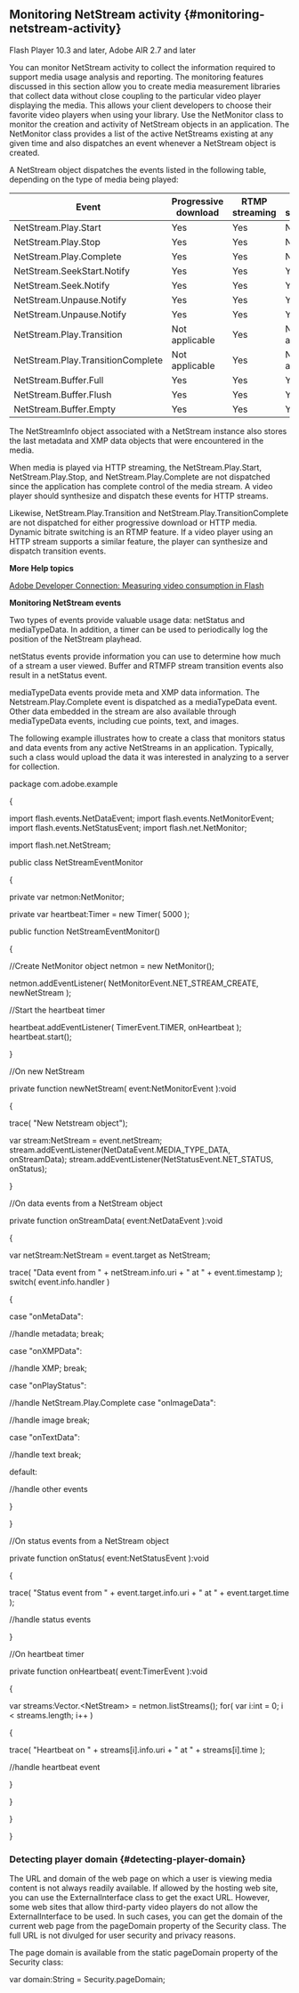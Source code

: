 ## Monitoring NetStream activity {#monitoring-netstream-activity}

Flash Player 10.3 and later, Adobe AIR 2.7 and later

You can monitor NetStream activity to collect the information required to support media usage analysis and reporting. The monitoring features discussed in this section allow you to create media measurement libraries that collect data without close coupling to the particular video player displaying the media. This allows your client developers to choose their favorite video players when using your library. Use the NetMonitor class to monitor the creation and activity of NetStream objects in an application. The NetMonitor class provides a list of the active NetStreams existing at any given time and also dispatches an event whenever a NetStream object is created.

A NetStream object dispatches the events listed in the following table, depending on the type of media being played:

| **Event** | **Progressive download** | **RTMP streaming** | **HTTP streaming** |
| --- | --- | --- | --- |
| NetStream.Play.Start | Yes | Yes | No |
| NetStream.Play.Stop | Yes | Yes | No |
| NetStream.Play.Complete | Yes | Yes | No |
| NetStream.SeekStart.Notify | Yes | Yes | Yes |
| NetStream.Seek.Notify | Yes | Yes | Yes |
| NetStream.Unpause.Notify | Yes | Yes | Yes |
| NetStream.Unpause.Notify | Yes | Yes | Yes |
| NetStream.Play.Transition | Not applicable | Yes | Not applicable |
| NetStream.Play.TransitionComplete | Not applicable | Yes | Not applicable |
| NetStream.Buffer.Full | Yes | Yes | Yes |
| NetStream.Buffer.Flush | Yes | Yes | Yes |
| NetStream.Buffer.Empty | Yes | Yes | Yes |

The NetStreamInfo object associated with a NetStream instance also stores the last metadata and XMP data objects that were encountered in the media.

When media is played via HTTP streaming, the NetStream.Play.Start, NetStream.Play.Stop, and NetStream.Play.Complete are not dispatched since the application has complete control of the media stream. A video player should synthesize and dispatch these events for HTTP streams.

Likewise, NetStream.Play.Transition and NetStream.Play.TransitionComplete are not dispatched for either progressive download or HTTP media. Dynamic bitrate switching is an RTMP feature. If a video player using an HTTP stream supports a similar feature, the player can synthesize and dispatch transition events.

**More Help topics**

[Adobe Developer Connection: Measuring video consumption in Flash](http://www.adobe.com/devnet/video/articles/media-measurement-flash.html)

**Monitoring NetStream events**

Two types of events provide valuable usage data: netStatus and mediaTypeData. In addition, a timer can be used to periodically log the position of the NetStream playhead.

netStatus events provide information you can use to determine how much of a stream a user viewed. Buffer and RTMFP stream transition events also result in a netStatus event.

mediaTypeData events provide meta and XMP data information. The Netstream.Play.Complete event is dispatched as a mediaTypeData event. Other data embedded in the stream are also available through mediaTypeData events, including cue points, text, and images.

The following example illustrates how to create a class that monitors status and data events from any active NetStreams in an application. Typically, such a class would upload the data it was interested in analyzing to a server for collection.

package com.adobe.example

{

import flash.events.NetDataEvent; import flash.events.NetMonitorEvent; import flash.events.NetStatusEvent; import flash.net.NetMonitor;

import flash.net.NetStream;

public class NetStreamEventMonitor

{

private var netmon:NetMonitor;

private var heartbeat:Timer = new Timer( 5000 );

public function NetStreamEventMonitor()

{

//Create NetMonitor object netmon = new NetMonitor();

netmon.addEventListener( NetMonitorEvent.NET_STREAM_CREATE, newNetStream );

//Start the heartbeat timer

heartbeat.addEventListener( TimerEvent.TIMER, onHeartbeat ); heartbeat.start();

}

//On new NetStream

private function newNetStream( event:NetMonitorEvent ):void

{

trace( &quot;New Netstream object&quot;);

var stream:NetStream = event.netStream; stream.addEventListener(NetDataEvent.MEDIA_TYPE_DATA, onStreamData); stream.addEventListener(NetStatusEvent.NET_STATUS, onStatus);

}

//On data events from a NetStream object

private function onStreamData( event:NetDataEvent ):void

{

var netStream:NetStream = event.target as NetStream;

trace( &quot;Data event from &quot; + netStream.info.uri + &quot; at &quot; + event.timestamp ); switch( event.info.handler )

{

case &quot;onMetaData&quot;:

//handle metadata; break;

case &quot;onXMPData&quot;:

//handle XMP; break;

case &quot;onPlayStatus&quot;:

//handle NetStream.Play.Complete case &quot;onImageData&quot;:

//handle image break;

case &quot;onTextData&quot;:

//handle text break;

default:

//handle other events

}

}

//On status events from a NetStream object

private function onStatus( event:NetStatusEvent ):void

{

trace( &quot;Status event from &quot; + event.target.info.uri + &quot; at &quot; + event.target.time );

//handle status events

}

//On heartbeat timer

private function onHeartbeat( event:TimerEvent ):void

{

var streams:Vector.&lt;NetStream&gt; = netmon.listStreams(); for( var i:int = 0; i &lt; streams.length; i++ )

{

trace( &quot;Heartbeat on &quot; + streams[i].info.uri + &quot; at &quot; + streams[i].time );

//handle heartbeat event

}

}

}

}

### Detecting player domain {#detecting-player-domain}

The URL and domain of the web page on which a user is viewing media content is not always readily available. If allowed by the hosting web site, you can use the ExternalInterface class to get the exact URL. However, some web sites that allow third-party video players do not allow the ExternalInterface to be used. In such cases, you can get the domain of the current web page from the pageDomain property of the Security class. The full URL is not divulged for user security and privacy reasons.

The page domain is available from the static pageDomain property of the Security class:

var domain:String = Security.pageDomain;